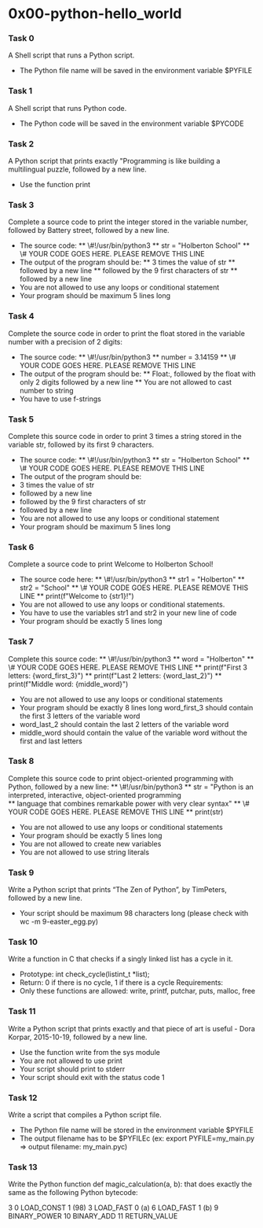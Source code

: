 # 0x00-python-hello_world

### Task 0
A Shell script that runs a Python script.
  * The Python file name will be saved in the environment variable $PYFILE

### Task 1
A Shell script that runs Python code.
  * The Python code will be saved in the environment variable $PYCODE

### Task 2
A Python script that prints exactly "Programming is like building a multilingual puzzle, followed by a new line.
  * Use the function print

### Task 3
Complete a source code to print the integer stored in the variable number, followed by Battery street, followed by a new line.
  * The source code:
    ** \\#!/usr/bin/python3
    ** str = "Holberton School"
    ** \\# YOUR CODE GOES HERE. PLEASE REMOVE THIS LINE
 * The output of the program should be:
    ** 3 times the value of str
    ** followed by a new line
    ** followed by the 9 first characters of str
    ** followed by a new line
 * You are not allowed to use any loops or conditional statement
 * Your program should be maximum 5 lines long

### Task 4
Complete the source code in order to print the float stored in the variable number with a precision of 2 digits:
  * The source code:
    ** \\#!/usr/bin/python3
    ** number = 3.14159
    ** \\# YOUR CODE GOES HERE. PLEASE REMOVE THIS LINE
 * The output of the program should be:
    ** Float:, followed by the float with only 2 digits followed by a new line
    ** You are not allowed to cast number to string
 * You have to use f-strings

### Task 5
Complete this source code in order to print 3 times a string stored in the variable str, followed by its first 9 characters.
 * The source code:
   ** \\#!/usr/bin/python3
   ** str = "Holberton School"
   ** \\# YOUR CODE GOES HERE. PLEASE REMOVE THIS LINE
 * The output of the program should be:
 * 3 times the value of str
 * followed by a new line
 * followed by the 9 first characters of str
 * followed by a new line
 * You are not allowed to use any loops or conditional statement
 * Your program should be maximum 5 lines long

### Task 6
Complete a source code to print Welcome to Holberton School!
 * The source code here:
   ** \\#!/usr/bin/python3
   ** str1 = "Holberton"
   ** str2 = "School"
   ** \\# YOUR CODE GOES HERE. PLEASE REMOVE THIS LINE
   ** print(f"Welcome to {str1}!")
 * You are not allowed to use any loops or conditional statements.
 * You have to use the variables str1 and str2 in your new line of code
 * Your program should be exactly 5 lines long

### Task 7
Complete this source code:
   ** \\#!/usr/bin/python3
   ** word = "Holberton"
   ** \\# YOUR CODE GOES HERE. PLEASE REMOVE THIS LINE
   ** print(f"First 3 letters: {word_first_3}")
   ** print(f"Last 2 letters: {word_last_2}")
   ** print(f"Middle word: {middle_word}")
 * You are not allowed to use any loops or conditional statements
 * Your program should be exactly 8 lines long word_first_3 should contain the first 3 letters 
 of the variable word
 * word_last_2 should contain the last 2 letters of the variable word
 * middle_word should contain the value of the variable word without the first and last letters

### Task 8
Complete this source code to print object-oriented programming with Python, followed by a new line:
  ** \\#!/usr/bin/python3
  ** str = "Python is an interpreted, interactive, object-oriented programming\
  ** language that combines remarkable power with very clear syntax"
  ** \\# YOUR CODE GOES HERE. PLEASE REMOVE THIS LINE
  ** print(str)
 * You are not allowed to use any loops or conditional statements
 * Your program should be exactly 5 lines long
 * You are not allowed to create new variables
 * You are not allowed to use string literals

### Task 9
Write a Python script that prints “The Zen of Python”, by TimPeters, followed by a new line.
  * Your script should be maximum 98 characters long (please check with wc -m 9-easter_egg.py)

### Task 10
Write a function in C that checks if a singly linked list has a cycle in it.
  * Prototype: int check_cycle(listint_t \*list);
  * Return: 0 if there is no cycle, 1 if there is a cycle
Requirements:
  * Only these functions are allowed: write, printf, putchar, puts, malloc, free

### Task 11
Write a Python script that prints exactly and that piece of art is useful - Dora Korpar, 2015-10-19, followed by a new line.

  * Use the function write from the sys module
  * You are not allowed to use print
  * Your script should print to stderr
  * Your script should exit with the status code 1

### Task 12
Write a script that compiles a Python script file.

  * The Python file name will be stored in the environment variable $PYFILE
  * The output filename has to be $PYFILEc (ex: export PYFILE=my_main.py => output filename: my_main.pyc)

### Task 13
Write the Python function def magic_calculation(a, b): that does exactly the same as the following Python bytecode:

  3           0 LOAD_CONST               1 (98)
              3 LOAD_FAST                0 (a)
              6 LOAD_FAST                1 (b)
              9 BINARY_POWER
             10 BINARY_ADD
             11 RETURN_VALUE
